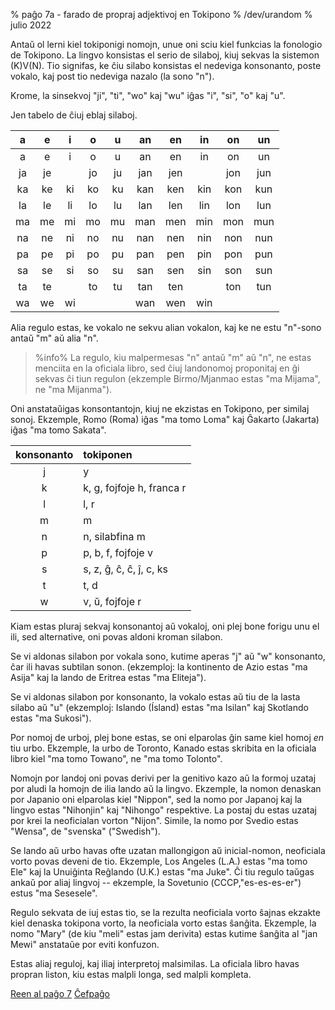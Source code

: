 % paĝo 7a - farado de propraj adjektivoj en Tokipono
% /dev/urandom
% julio 2022

Antaŭ ol lerni kiel tokiponigi nomojn, unue oni sciu kiel funkcias la fonologio de
Tokipono. La lingvo konsistas el serio de silaboj, kiuj sekvas la sistemon
\(K\)V\(N\). Tio signifas, ke ĉiu silabo konsistas el nedeviga konsonanto, poste
vokalo, kaj post tio nedeviga nazalo (la sono "n").

Krome, la sinsekvoj "ji", "ti", "wo" kaj "wu" iĝas "i", "si", "o" kaj "u".

Jen tabelo de ĉiuj eblaj silaboj.

| a | e | i | o | u | an| en| in| on| un|
|:-:|:-:|:-:|:-:|:-:|:-:|:-:|:-:|:-:|:-:|
| a | e | i | o | u | an| en| in| on| un|
|ja |je |   |jo |ju |jan|jen|   |jon|jun|
|ka |ke |ki |ko |ku |kan|ken|kin|kon|kun|
|la |le |li |lo |lu |lan|len|lin|lon|lun|
|ma |me |mi |mo |mu |man|men|min|mon|mun|
|na |ne |ni |no |nu |nan|nen|nin|non|nun|
|pa |pe |pi |po |pu |pan|pen|pin|pon|pun|
|sa |se |si |so |su |san|sen|sin|son|sun|
|ta |te |   |to |tu |tan|ten|   |ton|tun|
|wa |we |wi |   |   |wan|wen|win|   |   |

Alia regulo estas, ke vokalo ne sekvu alian vokalon, kaj ke ne estu
"n"-sono antaŭ "m" aŭ alia "n".

> %info%
> La regulo, kiu malpermesas "n" antaŭ "m" aŭ "n", ne estas menciita en la
> oficiala libro, sed ĉiuj landonomoj proponitaj en ĝi sekvas ĉi tiun regulon
> (ekzemple Birmo/Mjanmao estas "ma Mijama", ne "ma Mijanma").

Oni anstataŭigas konsontantojn, kiuj ne ekzistas en Tokipono, per similaj sonoj.
Ekzemple, Romo (Roma) iĝas "ma tomo Loma" kaj Ĝakarto (Jakarta) iĝas "ma tomo
Sakata".

| konsonanto | tokiponen |
|:----------:|:--------------------------------|
| j          | y                                |
| k          | k, g, fojfoje h, franca r        |
| l          | l, r                             |
| m          | m                                |
| n          | n, silabfina m                   |
| p          | p, b, f, fojfoje v               |
| s          | s, z, ĝ, ĉ, ĉ, ĵ, c, ks          |
| t          | t, d                             |
| w          | v, ŭ, fojfoje r                  |

Kiam estas pluraj sekvaj konsonantoj aŭ vokaloj, oni plej bone 
forigu unu el ili, sed alternative, oni povas aldoni kroman silabon.

Se vi aldonas silabon por vokala sono, kutime aperas "j" aŭ "w"
konsonanto, ĉar ili havas subtilan sonon. (ekzemploj: la kontinento de Azio estas
"ma Asija" kaj la lando de Eritrea estas "ma Eliteja").

Se vi aldonas silabon por konsonanto, la vokalo estas aŭ tiu de
la lasta silabo aŭ "u" (ekzemploj: Islando (Ísland) estas "ma Isilan" kaj Skotlando
estas "ma Sukosi").

Por nomoj de urboj, plej bone estas, se oni elparolas ĝin same kiel homoj _en_ tiu urbo. 
Ekzemple, la urbo de Toronto, Kanado estas skribita en la
oficiala libro kiel "ma tomo Towano", ne "ma tomo Tolonto".

Nomojn por landoj oni povas derivi per la genitivo kazo aŭ la formoj uzataj por
aludi la homojn de ilia lando aŭ la lingvo. Ekzemple, la nomon denaskan por
Japanio oni elparolas kiel "Nippon", sed la nomo por Japanoj kaj la lingvo
estas "Nihonjin" kaj "Nihongo" respektive. La postaj du estas uzataj por krei la
neoficialan vorton "Nijon". Simile, la nomo por Svedio estas "Wensa", de
"svenska" ("Swedish").

Se lando aŭ urbo havas ofte uzatan mallongigon aŭ inicial-nomon,
neoficiala vorto povas deveni de tio. Ekzemple, Los Angeles (L.A.) estas "ma
tomo Ele" kaj la Unuiĝinta Reĝlando (U.K.) estas "ma Juke". Ĉi tiu regulo taŭgas
ankaŭ por aliaj lingvoj -- ekzemple, la Sovetunio (СССР,"es-es-es-er") estus "ma Sesesele".

Regulo sekvata de iuj estas tio, se la rezulta neoficiala vorto ŝajnas ekzakte
kiel denaska tokipona vorto, la neoficiala vorto estas ŝanĝita. Ekzemple,
la nomo "Mary" (de kiu "meli" estas jam derivita) estas kutime ŝanĝita
al "jan Mewi" anstataŭe por eviti konfuzon.

Estas aliaj reguloj, kaj iliaj interpretoj malsimilas. La oficiala libro
havas propran liston, kiu estas malpli longa, sed malpli kompleta.

[Reen al paĝo 7](eo_7.html) [Ĉefpaĝo](eo_index.html)
